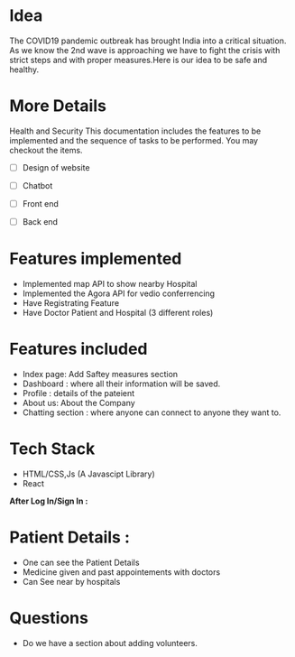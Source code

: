 # Idea
The COVID19 pandemic outbreak has brought India into a critical situation. As we know the 2nd wave is approaching we have to fight the crisis with strict steps and with proper measures.Here is our idea to be safe and healthy.

# More Details
 Health and Security
This documentation includes the features to be implemented and the sequence of tasks to be performed. You may checkout the items.
- [ ] Design of website
- [ ] Chatbot
- [ ] Front end
- [ ] Back end


# Features implemented 
- Implemented map API to show nearby Hospital 
- Implemented the Agora API for vedio conferrencing
- Have Registrating Feature 
- Have Doctor Patient and Hospital (3 different roles)


# Features included
- Index page: Add Saftey measures section 
- Dashboard : where all their information will be saved. 
- Profile : details of the pateient
- About us: About the Company
- Chatting section : where anyone can connect to anyone they want to.

# Tech Stack

- HTML/CSS,Js (A Javascipt Library)
- React

**After Log In/Sign In :**

# Patient Details : 
- One can see the Patient Details
- Medicine given and past appointements with doctors
- Can See near by hospitals

# Questions
- Do we have a section about adding volunteers.

